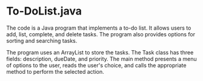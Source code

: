 # To-DoList.java
The code is a Java program that implements a to-do list. It allows users to add, list, complete, and delete tasks. The program also provides options for sorting and searching tasks.

The program uses an ArrayList to store the tasks. The Task class has three fields: description, dueDate, and priority. The main method presents a menu of options to the user, reads the user's choice, and calls the appropriate method to perform the selected action.
